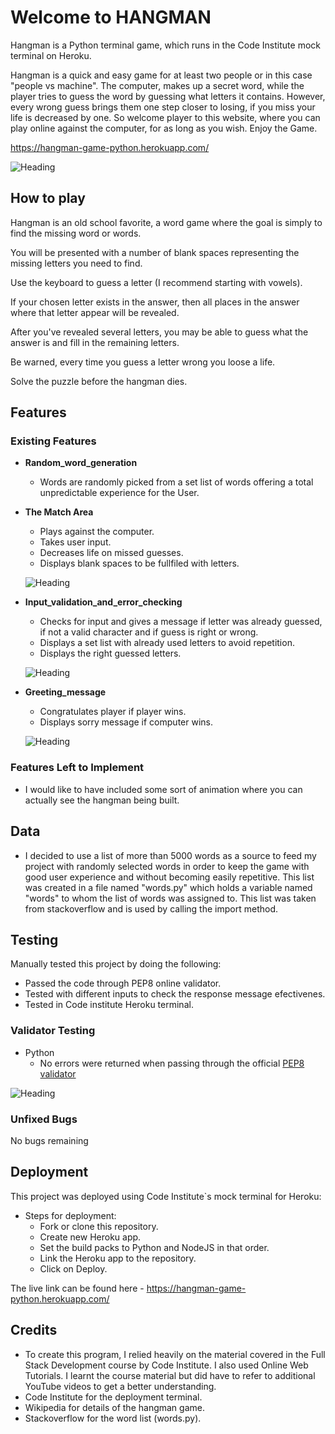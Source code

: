 
# Welcome to **HANGMAN**

Hangman is a Python terminal game, which runs in the Code Institute mock terminal on Heroku.

Hangman is a quick and easy game for at least two people or in this case "people vs machine". The computer, makes up a secret word, while the player tries to guess the word by guessing what letters it contains. However, every wrong guess brings them one step closer to losing, if you miss your life is decreased by one. So welcome player to this website, where you  can play online against the computer, for as long as you wish. Enjoy the Game.

<https://hangman-game-python.herokuapp.com/>

![Heading](images_README/Hangman_responsive.jpg)

## How to play

Hangman is an old school favorite, a word game where the goal is simply to find the missing word or words.

You will be presented with a number of blank spaces representing the missing letters you need to find.

Use the keyboard to guess a letter (I recommend starting with vowels).

If your chosen letter exists in the answer, then all places in the answer where that letter appear will be revealed.

After you've revealed several letters, you may be able to guess what the answer is and fill in the remaining letters.

Be warned, every time you guess a letter wrong you loose a life.

Solve the puzzle before the hangman dies.

## Features

### Existing Features

- __Random_word_generation__

  - Words are randomly picked from a set list of words offering a total unpredictable experience for the User.

- __The Match Area__

  - Plays against the computer.
  - Takes user input.
  - Decreases life on missed guesses.
  - Displays blank spaces to be fullfiled with letters.

  ![Heading](images_README/game_page.png)

- __Input_validation_and_error_checking__

  - Checks for input and gives a message if letter was already guessed, if not a valid character and if guess is right or wrong.
  - Displays a set list with already used letters to avoid repetition.
  - Displays the right guessed letters.

  ![Heading](images_README/validation_message.jpg)

- __Greeting_message__

  - Congratulates player if player wins.
  - Displays sorry message if computer wins.

  ![Heading](images_README/end_game.jpg)

### Features Left to Implement

- I would like to have included some sort of animation where you can actually see the hangman being built.

## Data

- I decided to use a list of more than 5000 words as a source to feed my project with randomly selected words in order to keep the game with good user experience and without becoming easily repetitive. This list was created in a file named "words.py" which holds a variable named "words" to whom the list of words was assigned to. This list was taken from stackoverflow and is used by calling the import method.

## Testing

Manually tested this project by doing the following:

- Passed the code through PEP8 online validator.
- Tested with different inputs to check the response message efectivenes.
- Tested in Code institute Heroku terminal.

### Validator Testing

- Python
  - No errors were returned when passing through the official [PEP8 validator](https://hangman-game-python.herokuapp.com/)

![Heading](images_README/PEP8_validator_hangman.jpg)

### Unfixed Bugs

No bugs remaining

## Deployment

This project was deployed using Code Institute`s mock terminal for Heroku:

- Steps for deployment:
  - Fork or clone this repository.
  - Create new Heroku app.
  - Set the build packs to Python and NodeJS in that order.
  - Link the Heroku app to the repository.
  - Click on Deploy.

The live link can be found here - <https://hangman-game-python.herokuapp.com/>

## Credits

- To create this program, I relied heavily on the material covered in the Full Stack Development course by Code Institute. I also used Online Web Tutorials. I learnt the course material but did have to refer to additional YouTube videos to get a better understanding.
- Code Institute for the deployment terminal.
- Wikipedia for details of the hangman game.
- Stackoverflow for the word list (words.py).
